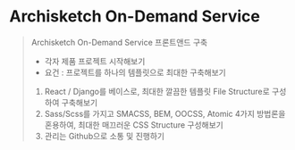 # Archisketch On-Demand Service

> Archisketch On-Demand Service 프론트앤드 구축
> - 각자 제품 프로젝트 시작해보기
> - 요건 : 프로젝트를 하나의 템플릿으로 최대한 구축해보기
> 1. React / Django를 베이스로, 최대한 깔끔한 템플릿 File Structure로 구성하여 구축해보기
> 2. Sass/Scss를 가지고 SMACSS, BEM, OOCSS, Atomic 4가지 방법론을 혼용하여, 최대한 매끄러운 CSS Structure 구성해보기
> 3. 관리는 Github으로 소통 및 진행하기
